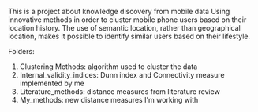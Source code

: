 This is a project about knowledge discovery from mobile data
Using innovative methods in order to cluster mobile phone users based on their location history.
The use of semantic location, rather than geographical location, makes it possible to identify similar users based on their lifestyle. 

Folders:
1. Clustering Methods: algorithm used to cluster the data
2. Internal_validity_indices: Dunn index and Connectivity measure implemented by me
3. Literature_methods: distance measures from literature review
4. My_methods: new distance measures I'm working with